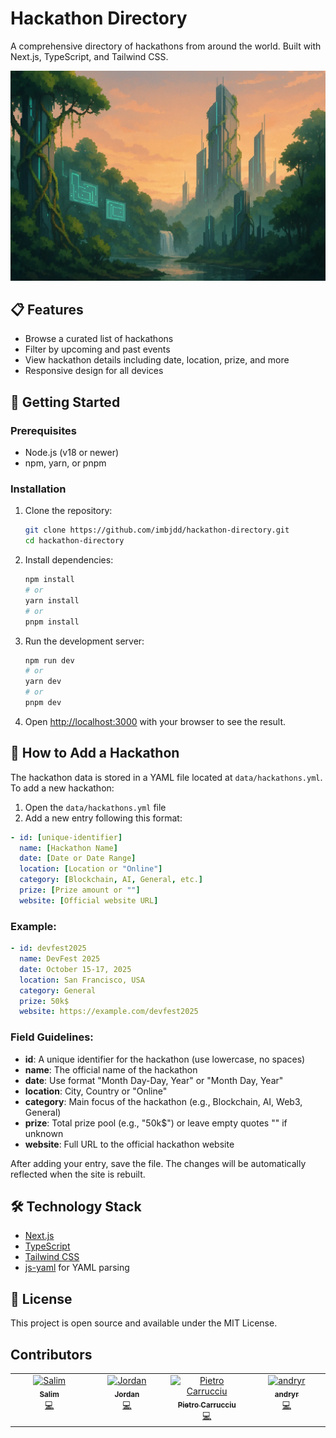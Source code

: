 # Hackathon Directory

A comprehensive directory of hackathons from around the world. Built with Next.js, TypeScript, and Tailwind CSS.

![Hackathon Directory Screenshot](./public/bg.webp)

## 📋 Features

- Browse a curated list of hackathons
- Filter by upcoming and past events
- View hackathon details including date, location, prize, and more
- Responsive design for all devices

## 🚀 Getting Started

### Prerequisites

- Node.js (v18 or newer)
- npm, yarn, or pnpm

### Installation

1. Clone the repository:
   ```bash
   git clone https://github.com/imbjdd/hackathon-directory.git
   cd hackathon-directory
   ```

2. Install dependencies:
   ```bash
   npm install
   # or
   yarn install
   # or
   pnpm install
   ```

3. Run the development server:
   ```bash
   npm run dev
   # or
   yarn dev
   # or
   pnpm dev
   ```

4. Open [http://localhost:3000](http://localhost:3000) with your browser to see the result.

## 📝 How to Add a Hackathon

The hackathon data is stored in a YAML file located at `data/hackathons.yml`. To add a new hackathon:

1. Open the `data/hackathons.yml` file
2. Add a new entry following this format:

```yaml
- id: [unique-identifier]
  name: [Hackathon Name]
  date: [Date or Date Range]
  location: [Location or "Online"]
  category: [Blockchain, AI, General, etc.]
  prize: [Prize amount or ""]
  website: [Official website URL]
```

### Example:

```yaml
- id: devfest2025
  name: DevFest 2025
  date: October 15-17, 2025
  location: San Francisco, USA
  category: General
  prize: 50k$
  website: https://example.com/devfest2025
```

### Field Guidelines:

- **id**: A unique identifier for the hackathon (use lowercase, no spaces)
- **name**: The official name of the hackathon
- **date**: Use format "Month Day-Day, Year" or "Month Day, Year"
- **location**: City, Country or "Online"
- **category**: Main focus of the hackathon (e.g., Blockchain, AI, Web3, General)
- **prize**: Total prize pool (e.g., "50k$") or leave empty quotes "" if unknown
- **website**: Full URL to the official hackathon website

After adding your entry, save the file. The changes will be automatically reflected when the site is rebuilt.

## 🛠️ Technology Stack

- [Next.js](https://nextjs.org/)
- [TypeScript](https://www.typescriptlang.org/)
- [Tailwind CSS](https://tailwindcss.com/)
- [js-yaml](https://github.com/nodeca/js-yaml) for YAML parsing

## 📄 License

This project is open source and available under the MIT License.

## Contributors

<!-- ALL-CONTRIBUTORS-LIST:START - Do not remove or modify this section -->
<!-- prettier-ignore-start -->
<!-- markdownlint-disable -->
<table>
  <tbody>
    <tr>
      <td align="center" valign="top" width="14.28%"><a href="https://bjdd.vercel.app/"><img src="https://avatars.githubusercontent.com/u/56689216?v=4?s=100" width="100px;" alt="Salim"/><br /><sub><b>Salim</b></sub></a><br /><a href="#code-imbjdd" title="Code">💻</a></td>
      <td align="center" valign="top" width="14.28%"><a href="https://jordanbaumard.fr"><img src="https://avatars.githubusercontent.com/u/34632740?v=4?s=100" width="100px;" alt="Jordan"/><br /><sub><b>Jordan</b></sub></a><br /><a href="#code-jordanbmrd" title="Code">💻</a></td>
      <td align="center" valign="top" width="14.28%"><a href="https://github.com/carruc"><img src="https://avatars.githubusercontent.com/u/76063704?v=4?s=100" width="100px;" alt="Pietro Carrucciu "/><br /><sub><b>Pietro Carrucciu </b></sub></a><br /><a href="#code-carruc" title="Code">💻</a></td>
      <td align="center" valign="top" width="14.28%"><a href="http://andryr.dev"><img src="https://avatars.githubusercontent.com/u/6563044?v=4?s=100" width="100px;" alt="andryr"/><br /><sub><b>andryr</b></sub></a><br /><a href="#code-andryr" title="Code">💻</a></td>
    </tr>
  </tbody>
</table>

<!-- markdownlint-restore -->
<!-- prettier-ignore-end -->

<!-- ALL-CONTRIBUTORS-LIST:END -->
